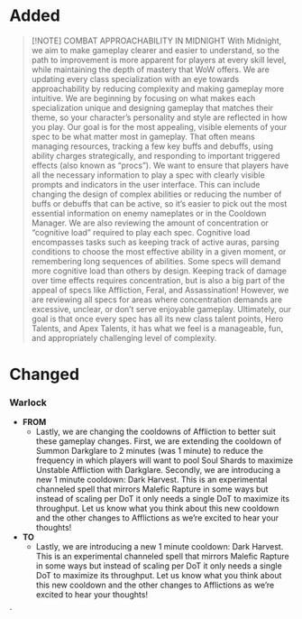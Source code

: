 # Added

> [!NOTE] COMBAT APPROACHABILITY IN MIDNIGHT
> With Midnight, we aim to make gameplay clearer and easier to understand, so the path to improvement is more apparent for players at every skill level, while maintaining the depth of mastery that WoW offers.
>We are updating every class specialization with an eye towards approachability by reducing complexity and making gameplay more intuitive. We are beginning by focusing on what makes each specialization unique and designing gameplay that matches their theme, so your character’s personality and style are reflected in how you play. Our goal is for the most appealing, visible elements of your spec to be what matter most in gameplay. That often means managing resources, tracking a few key buffs and debuffs, using ability charges strategically, and responding to important triggered effects (also known as “procs”).
>We want to ensure that players have all the necessary information to play a spec with clearly visible prompts and indicators in the user interface. This can include changing the design of complex abilities or reducing the number of buffs or debuffs that can be active, so it’s easier to pick out the most essential information on enemy nameplates or in the Cooldown Manager.
>We are also reviewing the amount of concentration or “cognitive load” required to play each spec. Cognitive load encompasses tasks such as keeping track of active auras, parsing conditions to choose the most effective ability in a given moment, or remembering long sequences of abilities. Some specs will demand more cognitive load than others by design. Keeping track of damage over time effects requires concentration, but is also a big part of the appeal of specs like Affliction, Feral, and Assassination! However, we are reviewing all specs for areas where concentration demands are excessive, unclear, or don’t serve enjoyable gameplay.
>Ultimately, our goal is that once every spec has all its new class talent points, Hero Talents, and Apex Talents, it has what we feel is a manageable, fun, and appropriately challenging level of complexity.


# Changed

### Warlock
- **FROM**
	- Lastly, we are changing the cooldowns of Affliction to better suit these gameplay changes. First, we are extending the cooldown of Summon Darkglare to 2 minutes (was 1 minute) to reduce the frequency in which players will want to pool Soul Shards to maximize Unstable Affliction with Darkglare. Secondly, we are introducing a new 1 minute cooldown: Dark Harvest. This is an experimental channeled spell that mirrors Malefic Rapture in some ways but instead of scaling per DoT it only needs a single DoT to maximize its throughput. Let us know what you think about this new cooldown and the other changes to Afflictions as we’re excited to hear your thoughts!
- **TO**
	- Lastly, we are introducing a new 1 minute cooldown: Dark Harvest. This is an experimental channeled spell that mirrors Malefic Rapture in some ways but instead of scaling per DoT it only needs a single DoT to maximize its throughput. Let us know what you think about this new cooldown and the other changes to Afflictions as we’re excited to hear your thoughts!


`